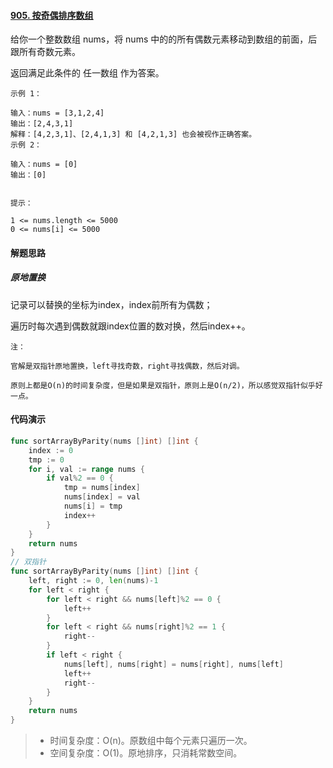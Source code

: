 #### [905. 按奇偶排序数组](https://leetcode-cn.com/problems/sort-array-by-parity/)

给你一个整数数组 nums，将 nums 中的的所有偶数元素移动到数组的前面，后跟所有奇数元素。

返回满足此条件的 任一数组 作为答案。

 

```
示例 1：

输入：nums = [3,1,2,4]
输出：[2,4,3,1]
解释：[4,2,3,1]、[2,4,1,3] 和 [4,2,1,3] 也会被视作正确答案。
示例 2：

输入：nums = [0]
输出：[0]


提示：

1 <= nums.length <= 5000
0 <= nums[i] <= 5000
```



#### 解题思路

##### 原地置换

记录可以替换的坐标为index，index前所有为偶数；

遍历时每次遇到偶数就跟index位置的数对换，然后index++。

```
注：

官解是双指针原地置换，left寻找奇数，right寻找偶数，然后对调。

原则上都是O(n)的时间复杂度，但是如果是双指针，原则上是O(n/2)，所以感觉双指针似乎好一点。
```



#### 代码演示

```go
func sortArrayByParity(nums []int) []int {
	index := 0
	tmp := 0
	for i, val := range nums {
		if val%2 == 0 {
			tmp = nums[index]
			nums[index] = val
			nums[i] = tmp
			index++
		}
	}
	return nums
}
// 双指针
func sortArrayByParity(nums []int) []int {
    left, right := 0, len(nums)-1
    for left < right {
        for left < right && nums[left]%2 == 0 {
            left++
        }
        for left < right && nums[right]%2 == 1 {
            right--
        }
        if left < right {
            nums[left], nums[right] = nums[right], nums[left]
            left++
            right--
        }
    }
    return nums
}

```

> - 时间复杂度：O(n)。原数组中每个元素只遍历一次。
> - 空间复杂度：O(1)。原地排序，只消耗常数空间。

